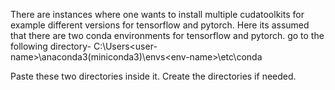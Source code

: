 There are instances where one wants to install multiple cudatoolkits for example different versions for tensorflow and pytorch.
Here its assumed that there are two conda environments for tensorflow and pytorch.
go to the following directory-
C:\Users\<user-name>\anaconda3(miniconda3)\envs\<env-name>\etc\conda

Paste these two directories inside it.
Create the directories if needed.
